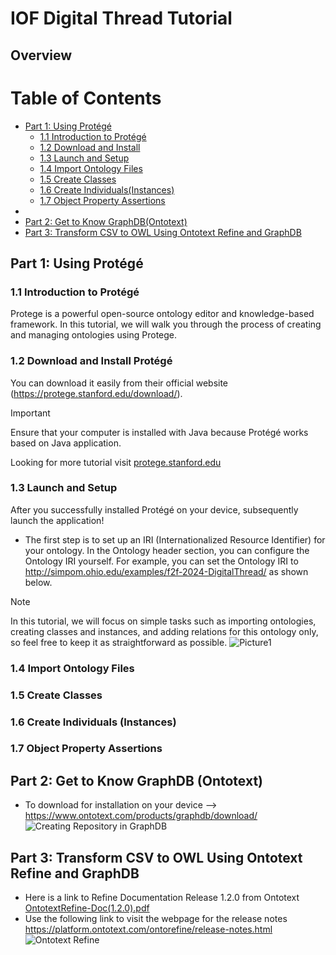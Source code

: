 # IOF Digital Thread Tutorial
## Overview

# Table of Contents
- [Part 1: Using Protégé](#part-1-using-protégé)
  - [1.1 Introduction to Protégé](#11-introduction-to-protégé)
  - [1.2 Download and Install](#12-download-and-install-protégé)
  - [1.3 Launch and Setup](#13-launch-and-setup)
  - [1.4 Import Ontology Files](#14-import-ontology-files)
  - [1.5 Create Classes](#15-create-classes)
  - [1.6 Create Individuals(Instances)](#16-create-individuals-instances)
  - [1.7 Object Property Assertions](#17-object-property-assertions)
- 
- [Part 2: Get to Know GraphDB(Ontotext)](#part-2-get-to-know-graphdb-ontotext)
- [Part 3: Transform CSV to OWL Using Ontotext Refine and GraphDB](#part-3-transform-csv-to-owl-using-ontotext-refine-and-graphdb)




## Part 1: Using Protégé
### 1.1 Introduction to Protégé
Protege is a powerful open-source ontology editor and knowledge-based framework. In this tutorial, we will walk you through the process of creating and managing ontologies using Protege.
### 1.2 Download and Install Protégé
You can download it easily from their official website (https://protege.stanford.edu/download/).
> [!IMPORTANT]  
> Ensure that your computer is installed with Java because Protégé works based on Java application.

Looking for more tutorial visit [protege.stanford.edu](https://protege.stanford.edu/conference/2006/submissions/slides/OWLTutorial_Part1.pdf)

### 1.3	Launch and Setup
After you successfully installed Protégé on your device, subsequently launch the application!
- The first step is to set up an IRI (Internationalized Resource Identifier) for your ontology. In the Ontology header section, you can configure the Ontology IRI yourself. For example, you can set the Ontology IRI to http://simpom.ohio.edu/examples/f2f-2024-DigitalThread/ as shown below.
> [!NOTE]  
> In this tutorial, we will focus on simple tasks such as importing ontologies, creating classes and instances, and adding relations for this ontology only, so feel free to keep it as straightforward as possible.
![Picture1](https://github.com/ohio-ontology/IOF-DigitalThread-Tutorial/assets/60668676/c4caedf5-fd13-47cf-89d4-337d5c077d4d)



### 1.4 Import Ontology Files
### 1.5 Create Classes 
### 1.6 Create Individuals (Instances)
### 1.7 Object Property Assertions

## Part 2: Get to Know GraphDB (Ontotext)
- To download for installation on your device --> https://www.ontotext.com/products/graphdb/download/
![Creating Repository in GraphDB](https://github.com/ohio-ontology/IOF-DigitalThread-Tutorial/assets/60668676/457e13ef-6881-4624-9433-e6749f6a01f4)

## Part 3: Transform CSV to OWL Using Ontotext Refine and GraphDB
- Here is a link to Refine Documentation Release 1.2.0 from Ontotext [OntotextRefine-Doc(1.2.0).pdf](https://github.com/ohio-ontology/IOF-DigitalThread-Tutorial/files/14017364/OntotextRefine-Doc.1.2.0.pdf)
- Use the following link to visit the webpage for the release notes https://platform.ontotext.com/ontorefine/release-notes.html
![Ontotext Refine](https://github.com/ohio-ontology/IOF-DigitalThread-Tutorial/assets/60668676/e0a19878-4be3-4e8a-94e6-5f89ab13cf0f)
